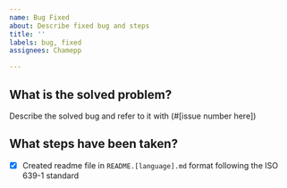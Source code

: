 ```yaml
---
name: Bug Fixed
about: Describe fixed bug and steps
title: ''
labels: bug, fixed
assignees: Chamepp

---
```


## What is the solved problem?
Describe the solved bug and refer to it with (#[issue number here])

## What steps have been taken?
- [x] Created readme file in ``README.[language].md`` format following the ISO 639-1 standard
